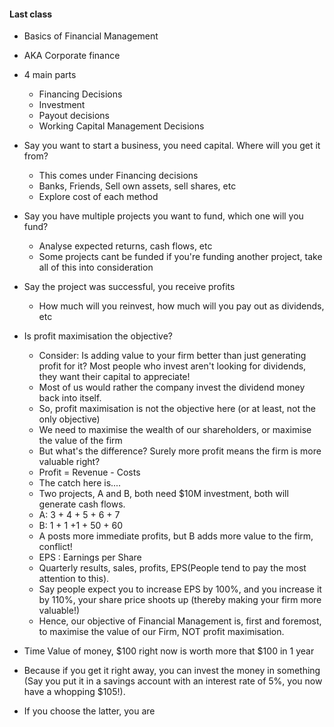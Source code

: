 
#### Last class
- Basics of Financial Management
- AKA Corporate finance
- 4 main parts
	- Financing Decisions
	- Investment
	- Payout decisions 
	- Working Capital Management Decisions


- Say you want to start a business, you need capital. Where will you get it from?
	- This comes under Financing decisions
	- Banks, Friends, Sell own assets, sell shares, etc
	- Explore cost of each method
- Say you have multiple projects you want to fund, which one will you fund?
	- Analyse expected returns, cash flows, etc
	- Some projects cant be funded if you're funding another project, take all of this into consideration
- Say the project was successful, you receive profits
	- How much will you reinvest, how much will you pay out as dividends, etc
- Is profit maximisation the objective?
	- Consider: Is adding value to your firm better than just generating profit for it? Most people who invest aren't looking for dividends, they want their capital to appreciate!
	- Most of us would rather the company invest the dividend money back into itself.
	- So, profit maximisation is not the objective here (or at least, not the only objective)
	- We need to maximise the wealth of our shareholders, or maximise the value of the firm
	- But what's the difference? Surely more profit means the firm is more valuable right?
	- Profit = Revenue - Costs
	- The catch here is....
	- Two projects, A and B, both need $10M investment, both will generate cash flows.
	- A: 3 + 4 + 5 + 6 + 7
	- B: 1 + 1 +1 + 50 + 60
	- A posts more immediate profits, but B adds more value to the firm, conflict!
	- EPS : Earnings per Share
	- Quarterly results, sales, profits, EPS(People tend to pay the most attention to this). 
	- Say people expect you to increase EPS by 100%, and you increase it by 110%, your share price shoots up (thereby making your firm more valuable!)
	- Hence, our objective of Financial Management is, first and foremost, to maximise the value of our Firm, NOT profit maximisation.
- Time Value of money, $100 right now is worth more that $100 in 1 year
- Because if you get it right away, you can invest the money in something (Say you put it in a savings account with an interest rate of 5%, you now have a whopping $105!). 
- If you choose the latter, you are 